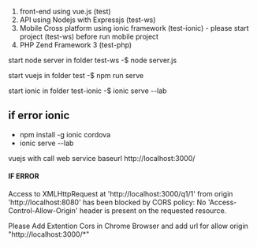 1. front-end using vue.js (test)
2. API using Nodejs with Expressjs (test-ws)
3. Mobile Cross platform using ionic framework (test-ionic) - please start project (test-ws) before run mobile project 
4. PHP Zend Framework 3 (test-php) 


start node server in folder test-ws
-$ node server.js

start vuejs in folder test
-$ npm run serve

start ionic in folder test-ionic
-$ ionic serve --lab
## if error ionic 
- npm install -g ionic cordova
- ionic serve --lab

vuejs with call web service baseurl http://localhost:3000/

#### IF ERROR

Access to XMLHttpRequest at 'http://localhost:3000/q1/1' from origin 'http://localhost:8080' has been blocked by CORS policy: No 'Access-Control-Allow-Origin' header is present on the requested resource.

Please Add Extention Cors in Chrome Browser
and add url for allow origin "http://localhost:3000/*"

